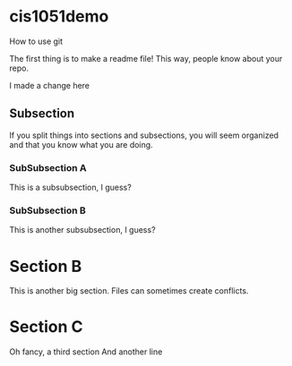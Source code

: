 # cis1051demo
How to use git


The first thing is to make a readme file!
This way, people know about your repo.

I made a change here

## Subsection
If you split things into sections and subsections, you will seem organized and that you know what you are doing.

### SubSubsection A
This is a subsubsection, I guess?

### SubSubsection B
This is another subsubsection, I guess?
# Section B
This is another big section.
Files can sometimes create conflicts.

# Section C
Oh fancy, a third section
And another line